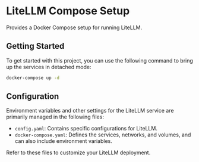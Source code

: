 # LiteLLM Compose Setup

Provides a Docker Compose setup for running LiteLLM.

## Getting Started

To get started with this project, you can use the following command to bring up the services in detached mode:

```bash
docker-compose up -d
```

## Configuration

Environment variables and other settings for the LiteLLM service are primarily managed in the following files:

- `config.yaml`: Contains specific configurations for LiteLLM.
- `docker-compose.yaml`: Defines the services, networks, and volumes, and can also include environment variables.

Refer to these files to customize your LiteLLM deployment.